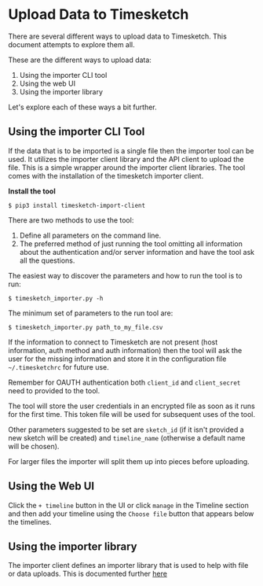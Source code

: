 # Upload Data to Timesketch

There are several different ways to upload data to Timesketch. This document
attempts to explore them all.

These are the different ways to upload data:

1. Using the importer CLI tool
2. Using the web UI
3. Using the importer library

Let's explore each of these ways a bit further.

## Using the importer CLI Tool

If the data that is to be imported is a single file then the importer tool
can be used. It utilizes the importer client library and the API client to upload
the file. This is a simple wrapper around the importer client libraries. The tool comes
with the installation of the timesketch importer client.

**Install the tool**

```shell
$ pip3 install timesketch-import-client
```

There are two methods to use the tool:

1. Define all parameters on the command line.
2. The preferred method of just running the tool omitting all information about the
   authentication and/or server information and have the tool ask all the questions.

The easiest way to discover the parameters and how to run the tool is to run:

```shell
$ timesketch_importer.py -h
```

The minimum set of parameters to the run tool are:

```shell
$ timesketch_importer.py path_to_my_file.csv
```

If the information to connect to Timesketch are not present (host information,
auth method and auth information) then the tool will ask the user for the missing
information and store it in the configuration file `~/.timesketchrc` for future use.

Remember for OAUTH authentication both `client_id` and `client_secret` need to
provided to the tool.

The tool will store the user credentials in an encrypted file as soon as it
runs for the first time. This token file will be used for subsequent uses
of the tool.

Other parameters suggested to be set are `sketch_id` (if it isn't provided a
new sketch will be created) and `timeline_name` (otherwise a default name
will be chosen).

For larger files the importer will split them up into pieces before uploading.

## Using the Web UI

Click the `+ timeline` button in the UI or click `manage` in the Timeline
section and then add your timeline using the `Choose file` button that
appears below the timelines.

## Using the importer library

The importer client defines an importer library that is used to help with
file or data uploads. This is documented further
[here](/docs/developers/api-upload-data.md)
